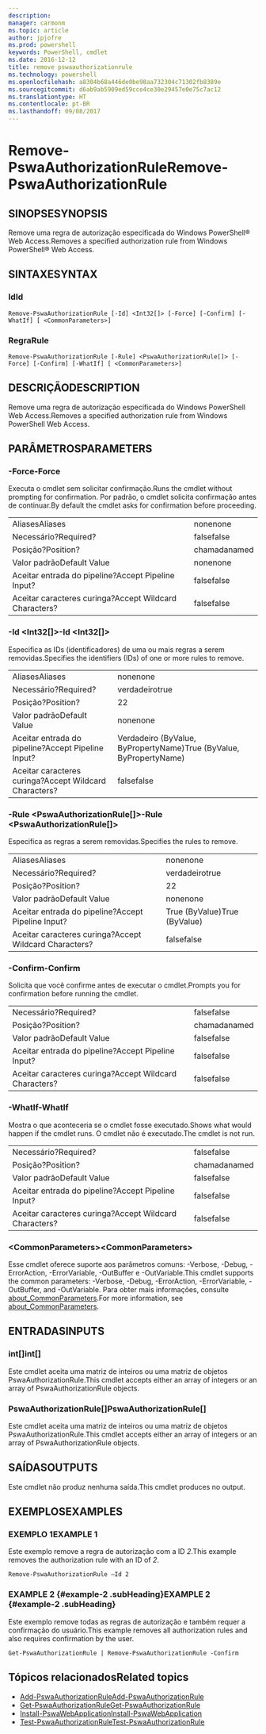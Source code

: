 ```yaml
---
description: 
manager: carmonm
ms.topic: article
author: jpjofre
ms.prod: powershell
keywords: PowerShell, cmdlet
ms.date: 2016-12-12
title: remove pswaauthorizationrule
ms.technology: powershell
ms.openlocfilehash: a8304b68a446de0be98aa732304c71302fb8389e
ms.sourcegitcommit: d6ab9ab5909ed59cce4ce30e29457e0e75c7ac12
ms.translationtype: HT
ms.contentlocale: pt-BR
ms.lasthandoff: 09/08/2017
---
```

# <a name="remove-pswaauthorizationrule"></a><span data-ttu-id="b212a-103">Remove-PswaAuthorizationRule</span><span class="sxs-lookup"><span data-stu-id="b212a-103">Remove-PswaAuthorizationRule</span></span>

## <a name="synopsis"></a><span data-ttu-id="b212a-104">SINOPSE</span><span class="sxs-lookup"><span data-stu-id="b212a-104">SYNOPSIS</span></span>

<span data-ttu-id="b212a-105">Remove uma regra de autorização especificada do Windows PowerShell® Web Access.</span><span class="sxs-lookup"><span data-stu-id="b212a-105">Removes a specified authorization rule from Windows PowerShell® Web Access.</span></span>

## <a name="syntax"></a><span data-ttu-id="b212a-106">SINTAXE</span><span class="sxs-lookup"><span data-stu-id="b212a-106">SYNTAX</span></span>

### <a name="id"></a><span data-ttu-id="b212a-107">Id</span><span class="sxs-lookup"><span data-stu-id="b212a-107">Id</span></span>
```
Remove-PswaAuthorizationRule [-Id] <Int32[]> [-Force] [-Confirm] [-WhatIf] [ <CommonParameters>]
```

### <a name="rule"></a><span data-ttu-id="b212a-108">Regra</span><span class="sxs-lookup"><span data-stu-id="b212a-108">Rule</span></span>
```
Remove-PswaAuthorizationRule [-Rule] <PswaAuthorizationRule[]> [-Force] [-Confirm] [-WhatIf] [ <CommonParameters>]
```

## <a name="description"></a><span data-ttu-id="b212a-109">DESCRIÇÃO</span><span class="sxs-lookup"><span data-stu-id="b212a-109">DESCRIPTION</span></span>

<span data-ttu-id="b212a-110">Remove uma regra de autorização especificada do Windows PowerShell Web Access.</span><span class="sxs-lookup"><span data-stu-id="b212a-110">Removes a specified authorization rule from Windows PowerShell Web Access.</span></span>

## <a name="parameters"></a><span data-ttu-id="b212a-111">PARÂMETROS</span><span class="sxs-lookup"><span data-stu-id="b212a-111">PARAMETERS</span></span>

### <a name="-force"></a><span data-ttu-id="b212a-112">-Force</span><span class="sxs-lookup"><span data-stu-id="b212a-112">-Force</span></span>

<span data-ttu-id="b212a-113">Executa o cmdlet sem solicitar confirmação.</span><span class="sxs-lookup"><span data-stu-id="b212a-113">Runs the cmdlet without prompting for confirmation.</span></span> <span data-ttu-id="b212a-114">Por padrão, o cmdlet solicita confirmação antes de continuar.</span><span class="sxs-lookup"><span data-stu-id="b212a-114">By default the cmdlet asks for confirmation before proceeding.</span></span>

|||  
|-|-|
| <span data-ttu-id="b212a-115">Aliases</span><span class="sxs-lookup"><span data-stu-id="b212a-115">Aliases</span></span>                              | <span data-ttu-id="b212a-116">none</span><span class="sxs-lookup"><span data-stu-id="b212a-116">none</span></span>                                 |
| <span data-ttu-id="b212a-117">Necessário?</span><span class="sxs-lookup"><span data-stu-id="b212a-117">Required?</span></span>                            | <span data-ttu-id="b212a-118">false</span><span class="sxs-lookup"><span data-stu-id="b212a-118">false</span></span>                                |
| <span data-ttu-id="b212a-119">Posição?</span><span class="sxs-lookup"><span data-stu-id="b212a-119">Position?</span></span>                            | <span data-ttu-id="b212a-120">chamada</span><span class="sxs-lookup"><span data-stu-id="b212a-120">named</span></span>                                |
| <span data-ttu-id="b212a-121">Valor padrão</span><span class="sxs-lookup"><span data-stu-id="b212a-121">Default Value</span></span>                        | <span data-ttu-id="b212a-122">none</span><span class="sxs-lookup"><span data-stu-id="b212a-122">none</span></span>                                 |
| <span data-ttu-id="b212a-123">Aceitar entrada do pipeline?</span><span class="sxs-lookup"><span data-stu-id="b212a-123">Accept Pipeline Input?</span></span>               | <span data-ttu-id="b212a-124">false</span><span class="sxs-lookup"><span data-stu-id="b212a-124">false</span></span>                                |
| <span data-ttu-id="b212a-125">Aceitar caracteres curinga?</span><span class="sxs-lookup"><span data-stu-id="b212a-125">Accept Wildcard Characters?</span></span>          | <span data-ttu-id="b212a-126">false</span><span class="sxs-lookup"><span data-stu-id="b212a-126">false</span></span>                                |

### <a name="-id-ltint32gt"></a><span data-ttu-id="b212a-127">-Id &lt;Int32\[\]&gt;</span><span class="sxs-lookup"><span data-stu-id="b212a-127">-Id &lt;Int32\[\]&gt;</span></span>

<span data-ttu-id="b212a-128">Especifica as IDs (identificadores) de uma ou mais regras a serem removidas.</span><span class="sxs-lookup"><span data-stu-id="b212a-128">Specifies the identifiers (IDs) of one or more rules to remove.</span></span>

|||  
|-|-|
| <span data-ttu-id="b212a-129">Aliases</span><span class="sxs-lookup"><span data-stu-id="b212a-129">Aliases</span></span>                              | <span data-ttu-id="b212a-130">none</span><span class="sxs-lookup"><span data-stu-id="b212a-130">none</span></span>                                 |
| <span data-ttu-id="b212a-131">Necessário?</span><span class="sxs-lookup"><span data-stu-id="b212a-131">Required?</span></span>                            | <span data-ttu-id="b212a-132">verdadeiro</span><span class="sxs-lookup"><span data-stu-id="b212a-132">true</span></span>                                 |
| <span data-ttu-id="b212a-133">Posição?</span><span class="sxs-lookup"><span data-stu-id="b212a-133">Position?</span></span>                            | <span data-ttu-id="b212a-134">2</span><span class="sxs-lookup"><span data-stu-id="b212a-134">2</span></span>                                    |
| <span data-ttu-id="b212a-135">Valor padrão</span><span class="sxs-lookup"><span data-stu-id="b212a-135">Default Value</span></span>                        | <span data-ttu-id="b212a-136">none</span><span class="sxs-lookup"><span data-stu-id="b212a-136">none</span></span>                                 |
| <span data-ttu-id="b212a-137">Aceitar entrada do pipeline?</span><span class="sxs-lookup"><span data-stu-id="b212a-137">Accept Pipeline Input?</span></span>               | <span data-ttu-id="b212a-138">Verdadeiro (ByValue, ByPropertyName)</span><span class="sxs-lookup"><span data-stu-id="b212a-138">True (ByValue, ByPropertyName)</span></span>       |
| <span data-ttu-id="b212a-139">Aceitar caracteres curinga?</span><span class="sxs-lookup"><span data-stu-id="b212a-139">Accept Wildcard Characters?</span></span>          | <span data-ttu-id="b212a-140">false</span><span class="sxs-lookup"><span data-stu-id="b212a-140">false</span></span>                                |

### <a name="-rule-ltpswaauthorizationrulegt"></a><span data-ttu-id="b212a-141">-Rule &lt;PswaAuthorizationRule\[\]&gt;</span><span class="sxs-lookup"><span data-stu-id="b212a-141">-Rule &lt;PswaAuthorizationRule\[\]&gt;</span></span>

<span data-ttu-id="b212a-142">Especifica as regras a serem removidas.</span><span class="sxs-lookup"><span data-stu-id="b212a-142">Specifies the rules to remove.</span></span>

|||  
|-|-|
| <span data-ttu-id="b212a-143">Aliases</span><span class="sxs-lookup"><span data-stu-id="b212a-143">Aliases</span></span>                              | <span data-ttu-id="b212a-144">none</span><span class="sxs-lookup"><span data-stu-id="b212a-144">none</span></span>                                 |
| <span data-ttu-id="b212a-145">Necessário?</span><span class="sxs-lookup"><span data-stu-id="b212a-145">Required?</span></span>                            | <span data-ttu-id="b212a-146">verdadeiro</span><span class="sxs-lookup"><span data-stu-id="b212a-146">true</span></span>                                 |
| <span data-ttu-id="b212a-147">Posição?</span><span class="sxs-lookup"><span data-stu-id="b212a-147">Position?</span></span>                            | <span data-ttu-id="b212a-148">2</span><span class="sxs-lookup"><span data-stu-id="b212a-148">2</span></span>                                    |
| <span data-ttu-id="b212a-149">Valor padrão</span><span class="sxs-lookup"><span data-stu-id="b212a-149">Default Value</span></span>                        | <span data-ttu-id="b212a-150">none</span><span class="sxs-lookup"><span data-stu-id="b212a-150">none</span></span>                                 |
| <span data-ttu-id="b212a-151">Aceitar entrada do pipeline?</span><span class="sxs-lookup"><span data-stu-id="b212a-151">Accept Pipeline Input?</span></span>               | <span data-ttu-id="b212a-152">True (ByValue)</span><span class="sxs-lookup"><span data-stu-id="b212a-152">True (ByValue)</span></span>                       |
| <span data-ttu-id="b212a-153">Aceitar caracteres curinga?</span><span class="sxs-lookup"><span data-stu-id="b212a-153">Accept Wildcard Characters?</span></span>          | <span data-ttu-id="b212a-154">false</span><span class="sxs-lookup"><span data-stu-id="b212a-154">false</span></span>                                |

### <a name="-confirm"></a><span data-ttu-id="b212a-155">-Confirm</span><span class="sxs-lookup"><span data-stu-id="b212a-155">-Confirm</span></span>

<span data-ttu-id="b212a-156">Solicita que você confirme antes de executar o cmdlet.</span><span class="sxs-lookup"><span data-stu-id="b212a-156">Prompts you for confirmation before running the cmdlet.</span></span>

|||  
|-|-|
| <span data-ttu-id="b212a-157">Necessário?</span><span class="sxs-lookup"><span data-stu-id="b212a-157">Required?</span></span>                            | <span data-ttu-id="b212a-158">false</span><span class="sxs-lookup"><span data-stu-id="b212a-158">false</span></span>                                |
| <span data-ttu-id="b212a-159">Posição?</span><span class="sxs-lookup"><span data-stu-id="b212a-159">Position?</span></span>                            | <span data-ttu-id="b212a-160">chamada</span><span class="sxs-lookup"><span data-stu-id="b212a-160">named</span></span>                                |
| <span data-ttu-id="b212a-161">Valor padrão</span><span class="sxs-lookup"><span data-stu-id="b212a-161">Default Value</span></span>                        | <span data-ttu-id="b212a-162">false</span><span class="sxs-lookup"><span data-stu-id="b212a-162">false</span></span>                                |
| <span data-ttu-id="b212a-163">Aceitar entrada do pipeline?</span><span class="sxs-lookup"><span data-stu-id="b212a-163">Accept Pipeline Input?</span></span>               | <span data-ttu-id="b212a-164">false</span><span class="sxs-lookup"><span data-stu-id="b212a-164">false</span></span>                                |
| <span data-ttu-id="b212a-165">Aceitar caracteres curinga?</span><span class="sxs-lookup"><span data-stu-id="b212a-165">Accept Wildcard Characters?</span></span>          | <span data-ttu-id="b212a-166">false</span><span class="sxs-lookup"><span data-stu-id="b212a-166">false</span></span>                                |

### <a name="-whatif"></a><span data-ttu-id="b212a-167">-WhatIf</span><span class="sxs-lookup"><span data-stu-id="b212a-167">-WhatIf</span></span>

<span data-ttu-id="b212a-168">Mostra o que aconteceria se o cmdlet fosse executado.</span><span class="sxs-lookup"><span data-stu-id="b212a-168">Shows what would happen if the cmdlet runs.</span></span> <span data-ttu-id="b212a-169">O cmdlet não é executado.</span><span class="sxs-lookup"><span data-stu-id="b212a-169">The cmdlet is not run.</span></span>

|||  
|-|-|
| <span data-ttu-id="b212a-170">Necessário?</span><span class="sxs-lookup"><span data-stu-id="b212a-170">Required?</span></span>                            | <span data-ttu-id="b212a-171">false</span><span class="sxs-lookup"><span data-stu-id="b212a-171">false</span></span>                                |
| <span data-ttu-id="b212a-172">Posição?</span><span class="sxs-lookup"><span data-stu-id="b212a-172">Position?</span></span>                            | <span data-ttu-id="b212a-173">chamada</span><span class="sxs-lookup"><span data-stu-id="b212a-173">named</span></span>                                |
| <span data-ttu-id="b212a-174">Valor padrão</span><span class="sxs-lookup"><span data-stu-id="b212a-174">Default Value</span></span>                        | <span data-ttu-id="b212a-175">false</span><span class="sxs-lookup"><span data-stu-id="b212a-175">false</span></span>                                |
| <span data-ttu-id="b212a-176">Aceitar entrada do pipeline?</span><span class="sxs-lookup"><span data-stu-id="b212a-176">Accept Pipeline Input?</span></span>               | <span data-ttu-id="b212a-177">false</span><span class="sxs-lookup"><span data-stu-id="b212a-177">false</span></span>                                |
| <span data-ttu-id="b212a-178">Aceitar caracteres curinga?</span><span class="sxs-lookup"><span data-stu-id="b212a-178">Accept Wildcard Characters?</span></span>          | <span data-ttu-id="b212a-179">false</span><span class="sxs-lookup"><span data-stu-id="b212a-179">false</span></span>                                |

### <a name="ltcommonparametersgt"></a><span data-ttu-id="b212a-180">&lt;CommonParameters&gt;</span><span class="sxs-lookup"><span data-stu-id="b212a-180">&lt;CommonParameters&gt;</span></span>

<span data-ttu-id="b212a-181">Esse cmdlet oferece suporte aos parâmetros comuns: -Verbose, -Debug, -ErrorAction, -ErrorVariable, -OutBuffer e -OutVariable.</span><span class="sxs-lookup"><span data-stu-id="b212a-181">This cmdlet supports the common parameters: -Verbose, -Debug, -ErrorAction, -ErrorVariable, -OutBuffer, and -OutVariable.</span></span>
<span data-ttu-id="b212a-182">Para obter mais informações, consulte [about_CommonParameters](http://go.microsoft.com/fwlink/p/?LinkID=113216).</span><span class="sxs-lookup"><span data-stu-id="b212a-182">For more information, see [about_CommonParameters](http://go.microsoft.com/fwlink/p/?LinkID=113216).</span></span>

## <a name="inputs"></a><span data-ttu-id="b212a-183">ENTRADAS</span><span class="sxs-lookup"><span data-stu-id="b212a-183">INPUTS</span></span>

### <a name="int"></a><span data-ttu-id="b212a-184">int\[\]</span><span class="sxs-lookup"><span data-stu-id="b212a-184">int\[\]</span></span>

<span data-ttu-id="b212a-185">Este cmdlet aceita uma matriz de inteiros ou uma matriz de objetos PswaAuthorizationRule.</span><span class="sxs-lookup"><span data-stu-id="b212a-185">This cmdlet accepts either an array of integers or an array of PswaAuthorizationRule objects.</span></span>

### <a name="pswaauthorizationrule"></a><span data-ttu-id="b212a-186">PswaAuthorizationRule\[\]</span><span class="sxs-lookup"><span data-stu-id="b212a-186">PswaAuthorizationRule\[\]</span></span>

<span data-ttu-id="b212a-187">Este cmdlet aceita uma matriz de inteiros ou uma matriz de objetos PswaAuthorizationRule.</span><span class="sxs-lookup"><span data-stu-id="b212a-187">This cmdlet accepts either an array of integers or an array of PswaAuthorizationRule objects.</span></span>

## <a name="outputs"></a><span data-ttu-id="b212a-188">SAÍDAS</span><span class="sxs-lookup"><span data-stu-id="b212a-188">OUTPUTS</span></span>

<span data-ttu-id="b212a-189">Este cmdlet não produz nenhuma saída.</span><span class="sxs-lookup"><span data-stu-id="b212a-189">This cmdlet produces no output.</span></span>

## <a name="examples"></a><span data-ttu-id="b212a-190">EXEMPLOS</span><span class="sxs-lookup"><span data-stu-id="b212a-190">EXAMPLES</span></span>

### <a name="example-1"></a><span data-ttu-id="b212a-191">EXEMPLO 1</span><span class="sxs-lookup"><span data-stu-id="b212a-191">EXAMPLE 1</span></span>

<span data-ttu-id="b212a-192">Este exemplo remove a regra de autorização com a ID *2*.</span><span class="sxs-lookup"><span data-stu-id="b212a-192">This example removes the authorization rule with an ID of *2*.</span></span>

```
Remove-PswaAuthorizationRule –Id 2
```

### <a name="example-2-example-2-subheading"></a><span data-ttu-id="b212a-193">EXAMPLE 2 {#example-2 .subHeading}</span><span class="sxs-lookup"><span data-stu-id="b212a-193">EXAMPLE 2 {#example-2 .subHeading}</span></span>

<span data-ttu-id="b212a-194">Este exemplo remove todas as regras de autorização e também requer a confirmação do usuário.</span><span class="sxs-lookup"><span data-stu-id="b212a-194">This example removes all authorization rules and also requires confirmation by the user.</span></span>

```
Get-PswaAuthorizationRule | Remove-PswaAuthorizationRule -Confirm
```

## <a name="related-topics"></a><span data-ttu-id="b212a-195">Tópicos relacionados</span><span class="sxs-lookup"><span data-stu-id="b212a-195">Related topics</span></span>

- [<span data-ttu-id="b212a-196">Add-PswaAuthorizationRule</span><span class="sxs-lookup"><span data-stu-id="b212a-196">Add-PswaAuthorizationRule</span></span>](add-pswaauthorizationrule.md)
- [<span data-ttu-id="b212a-197">Get-PswaAuthorizationRule</span><span class="sxs-lookup"><span data-stu-id="b212a-197">Get-PswaAuthorizationRule</span></span>](get-pswaauthorizationrule.md)
- [<span data-ttu-id="b212a-198">Install-PswaWebApplication</span><span class="sxs-lookup"><span data-stu-id="b212a-198">Install-PswaWebApplication</span></span>](install-pswawebapplication.md)
- [<span data-ttu-id="b212a-199">Test-PswaAuthorizationRule</span><span class="sxs-lookup"><span data-stu-id="b212a-199">Test-PswaAuthorizationRule</span></span>](test-pswaauthorizationrule.md)
